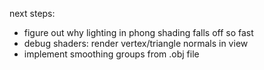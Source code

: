 next steps:

- figure out why lighting in phong shading falls off so fast
- debug shaders: render vertex/triangle normals in view
- implement smoothing groups from .obj file
